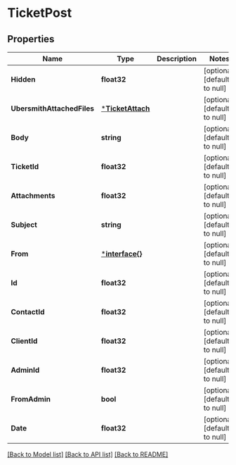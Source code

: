 # TicketPost

## Properties
Name | Type | Description | Notes
------------ | ------------- | ------------- | -------------
**Hidden** | **float32** |  | [optional] [default to null]
**UbersmithAttachedFiles** | [***TicketAttach**](TicketAttach.md) |  | [optional] [default to null]
**Body** | **string** |  | [optional] [default to null]
**TicketId** | **float32** |  | [optional] [default to null]
**Attachments** | **float32** |  | [optional] [default to null]
**Subject** | **string** |  | [optional] [default to null]
**From** | [***interface{}**](interface{}.md) |  | [optional] [default to null]
**Id** | **float32** |  | [optional] [default to null]
**ContactId** | **float32** |  | [optional] [default to null]
**ClientId** | **float32** |  | [optional] [default to null]
**AdminId** | **float32** |  | [optional] [default to null]
**FromAdmin** | **bool** |  | [optional] [default to null]
**Date** | **float32** |  | [optional] [default to null]

[[Back to Model list]](../README.md#documentation-for-models) [[Back to API list]](../README.md#documentation-for-api-endpoints) [[Back to README]](../README.md)


